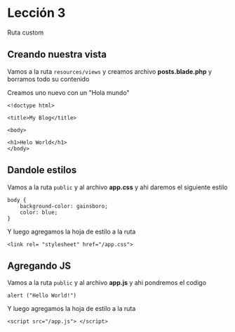 # Lección 3

Ruta custom

## Creando nuestra vista

Vamos a la ruta `resources/views` y creamos archivo **posts.blade.php** y borramos todo su contenido

Creamos uno nuevo con un "Hola mundo"

```
<!doctype html>

<title>My Blog</title>

<body>

<h1>Helo World</h1>
</body>

```

## Dandole estilos

Vamos a la ruta `public` y al archivo **app.css** y ahi daremos el siguiente estilo

```
body {
    background-color: gainsboro;
    color: blue;
}

```

Y luego agregamos la hoja de estilo a la ruta

```
<link rel= "stylesheet" href="/app.css">
```

## Agregando JS

Vamos a la ruta `public` y al archivo **app.js** y ahi pondremos el codigo

```
alert ("Hello World!")
```

Y luego agregamos la hoja de estilo a la ruta

```
<script src="/app.js"> </script>
```
